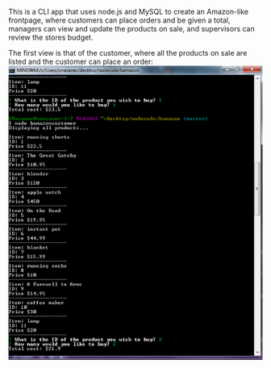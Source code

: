 This is a CLI app that uses node.js and MySQL to create an Amazon-like frontpage, where customers can place orders and be given a total, managers can view and update the products on sale, and supervisors can review the stores budget. 

The first view is that of the customer, where all the products on sale are listed and the customer can place an order:
![product list](/images/customer.png)